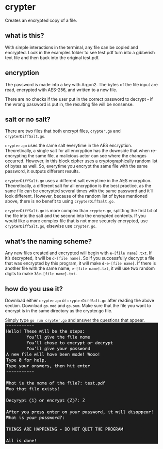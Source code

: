 # crypter
Creates an encrypted copy of a file. 

## what is this? 
With simple interactions in the terminal, any file can be copied and encrypted. 
Look in the examples folder to see test.pdf turn into a gibberish text file and then back into the original test.pdf. 

## encryption
The password is made into a key with Argon2. The bytes of the file input are read, encrypted with AES-256, and written to a new file. 

There are no checks if the user put in the correct password to decrypt - if the wrong password is put in, the resulting file will be nonsense. 

## salt or no salt?
There are two files that both encrypt files, `crypter.go` and `crypterDiffSalt.go`. 

`crypter.go` uses the same salt everytime in the AES encryption. Theoretically, a single salt for all encryption has the downside that when re-encrypting the same file, a malicious actor can see where the changes occurred. However, in this block cipher uses a cryptographically random list of bytes as well. So, everytime you encrypt the same file with the same password, it outputs different results.

`crypterDiffSalt.go` uses a different salt everytime in the AES encryption. Theoretically, a different salt for all encryption is the best practice, as the same file can be encrypted several times with the same password and it’ll look different. However, because of the random list of bytes mentioned above, there is no benefit to using `crypterDiffSalt.go`. 

`crypterDiffSalt.go` is more complex than `crypter.go`, splitting the first bit of the file into the salt and the second into the encrypted contents. If you would like a more complex file that is not more securely encrypted, use `crypterDiffSalt.go`, elsewise use `crypter.go`. 

## what’s the naming scheme?
Any new files created and encrypted will begin with `e-[file name].txt`. If it’s decrypted, it will be `d-[file name]`. So if you successfully decrypt a file that was encrypted by this program, it will make `d-e-[file name]`. If there is another file with the same name, `e-[file name].txt`, it will use two random digits to make `38e-[file name].txt`. 

## how do you use it?
Download either `crypter.go` or `crypterDiffSalt.go` after reading the above section. Download `go.mod` and `go.sum`. Make sure that the file you want to encrypt is in the same directory as the crypter.go file. 

Simply type `go run crypter.go` and answer the questions that appear.
![Example of encrypting a file. Done in terminal interactions. First the user gives the file name (here is test.pdf). Then the user chooses to encrypt or decrypt (here encrypt is chosen). Then the user gives their password. The password is deleted from the terminal. Then the success message is printed](https://github.com/ksharnoff/crypter/blob/main/examples/encryption_example.png)
